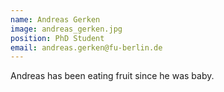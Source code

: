 ```yaml
---
name: Andreas Gerken
image: andreas_gerken.jpg
position: PhD Student
email: andreas.gerken@fu-berlin.de
---
```


Andreas has been eating fruit since he was baby.

